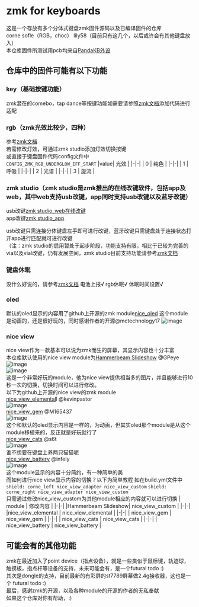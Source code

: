 # zmk for keyboards
这是一个存放有多个分体式键盘zmk固件源码以及已编译固件的仓库  
corne sofle（RGB，choc） lily58（目前只有这几个，以后或许会有其他键盘放入）  
本仓库固件所测试用pcb均来自[PandaKB外设](https://pandakb.taobao.com/shop/view_shop.htm?spm=a21n57.1.0.0.5d79523cNmnkU0&appUid=RAzN8HWMnqHhQPoqPWJj8vvpxQEUo4LsYqKaxNw4JRKQfkmLoFX)
## 仓库中的固件可能有以下功能
### key（基础按键功能）
zmk潜在的comebo，tap dance等按键功能如需要请参照[zmk文档](https://zmk.dev/docs/keymaps)添加代码进行适配
### rgb（zmk光效比较少，四种）
参考[zmk文档](https://zmk.dev/docs/config/underglow)  
若需修改灯效，可通过zmk studio添加灯效切换按键  
或直接于键盘固件代码config文件中  
`CONFIG_ZMK_RGB_UNDERGLOW_EFF_START`
|value|       光效        |
|-|-|
|  0  |       纯色        |
|-|-|
|  1  |       呼吸        |
|-|-|
|  2  |       光谱        |
|-|-|
|  3  |       旋流        |
### zmk studio（zmk studio是zmk推出的在线改键软件，包括app及web，其中web支持usb改键，app同时支持usb改键以及蓝牙改键）
usb改键[zmk studio_web在线改键](https://zmk.studio/)  
app改键[zmk studio_app](https://github.com/zmkfirmware/zmk-studio/releases/tag/v0.2.4)  

usb改键只需连接分体键盘左手即可进行改键，蓝牙改键只需键盘处于连接状态打开app进行匹配就可进行改键  
（注：zmk studio的启用暂处于起步阶段，功能支持有限，相比于已较为完善的via以及vial改键，仍有发展空间，zmk studio目前支持功能请参考[zmk文档](https://zmk.dev/docs/features/studio)  
### 键盘休眠
没什么好说的，请参考[zmk文档](https://zmk.dev/docs/config/power#low-power-states)
电池上报√ rgb休眠√ 休眠时间设置√ 
### oled
默认的oled显示的内容用了github上开源的zmk module[nice_oled](https://github.com/mctechnology17/zmk-nice-oled?tab=readme-ov-file)
这个module是动画的，还是很好玩的，同时感谢作者的开源@mctechnology17
![image](https://github.com/mctechnology17/zmk-nice-oled/blob/main/assets/preview2.JPG?raw=true)
### nice view
nice view作为一款基本可以说为zmk而生的屏幕，其显示内容也十分丰富  
本仓库默认使用的nice view module为[Hammerbeam Slideshow](https://github.com/GPeye/hammerbeam-slideshow) @GPeye  
![image](https://github.com/GPeye/hammerbeam-slideshow/blob/main/assets/hammerbeam.png)  
![image](https://github.com/GPeye/hammerbeam-slideshow/blob/main/assets/20240913_193934.png)  
这是一个非常好玩的module，他为nice view提供相当多的图片，并且能够进行10秒一次的切换，切换时间可以进行修改。  
以下为github上开源的nice view的zmk module  
[nice_view_elemental](https://github.com/kevinpastor/nice-view-elemental)l @kevinpastor  
![image](https://github.com/kevinpastor/nice-view-elemental/blob/main/assets/banner.png)  
[nice_view_gem](https://github.com/M165437/nice-view-gem) @M165437  
![image](https://github.com/m165437/nice-view-gem/blob/main/.github/assets/preview.jpg?raw=true)  
这个和默认的oled显示内容是一样的，为动画，但其实oled那个module是从这个module移植来的，反正就是好玩就行了  
[nice_view_cats](https://github.com/s6t/zmk-shield-nice-view-cats) @s6t  
![image](https://github.com/s6t/zmk-shield-nice-view-cats/blob/main/images/image1.png)  
谁不想要在键盘上养两只猫猫呢  
[nice_view_battery](https://github.com/infely/nice-view-battery) @infely    
![image](https://github.com/infely/nice-view-battery/blob/main/.github/assets/preview.jpg?raw=true)  
这个module显示的内容十分简约，有一种简单的美  
而如何进行nice view显示内容的切换？以下为简单教程
如在build.yml文件中  
`shield: corne_left nice_view_adapter nice_view_custom` 
`shield: corne_right nice_view_adapter nice_view_custom`  
只需通过修改nice_view_custom为其他module相应的内容就可以进行切换
|       module       |       修改内容        |
|-|-|
|Hammerbeam Slideshow|   nice_view_custom   |
|-|-|
|nice_view_elemental |  nice_view_elemental |
|-|-|
|    nice_view_gem   |    nice_view_gem     |
|-|-|
|   nice_view_cats   |    nice_view_cats    |
|-|-|
| nice_view_battery  |   nice_view_battery  |
## 可能会有的其他功能
zmk在最近加入了point device（指点设备），就是一些类似于鼠标键，轨迹球，触摸板，指点杆等设备的支持，未来可能会有，是一个futural todo :)  
其次是dongle的支持，目前最新的有彩屏的st7789屏幕做2.4g接收器，这也是一个 futural todo :)  
最后，感谢zmk的开源，以及各种module的开源的作者的无私奉献  
如果这个仓库对你有帮助，:)  


